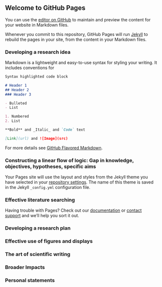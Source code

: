 ## Welcome to GitHub Pages

You can use the [editor on GitHub](https://github.com/academic-survivorship/grantwriting/edit/master/README.md) to maintain and preview the content for your website in Markdown files.

Whenever you commit to this repository, GitHub Pages will run [Jekyll](https://jekyllrb.com/) to rebuild the pages in your site, from the content in your Markdown files.

### Developing a research idea

Markdown is a lightweight and easy-to-use syntax for styling your writing. It includes conventions for

```markdown
Syntax highlighted code block

# Header 1
## Header 2
### Header 3

- Bulleted
- List

1. Numbered
2. List

**Bold** and _Italic_ and `Code` text

[Link](url) and ![Image](src)
```

For more details see [GitHub Flavored Markdown](https://guides.github.com/features/mastering-markdown/).

### Constructing a linear flow of logic: Gap in knowledge, objectives, hypotheses, specific aims

Your Pages site will use the layout and styles from the Jekyll theme you have selected in your [repository settings](https://github.com/academic-survivorship/grantwriting/settings). The name of this theme is saved in the Jekyll `_config.yml` configuration file.

### Effective literature searching

Having trouble with Pages? Check out our [documentation](https://help.github.com/categories/github-pages-basics/) or [contact support](https://github.com/contact) and we’ll help you sort it out.

### Developing a research plan

### Effective use of figures and displays

### The art of scientific writing 

### Broader Impacts

### Personal statements 


